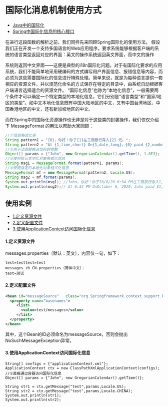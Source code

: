 # 国际化消息机制使用方式

- [Java中的国际化](#Java中的国际化)
- [Spring中国际化信息的核心接口](#Spring中国际化信息的核心接口)

在进行这段函数的解析之前，我们同样先来回顾Spring国际化的使用方法。
假设我们正在开发一个支持多国语言的Web应用程序，要求系统能够根据客户端的系统的语言类型返回对应的界面：英文的操作系统返回英文界面，而中文的操作

系统则返回中文界面——这便是典型的i18n国际化问题。对于有国际化要求的应用系统，我们不能简单地采用硬编码的方式编写用户界面信息、报错信息等内容，而必须为这些需要国际化的信息进行特殊处理。简单来说，就是为每种语言提供一套相应的资源文件，并以规范化命名的方式保存在特定的目录中，由系统自动根据客户端语言选择适合的资源文件。
“国际化信息”也称为“本地化信息”，一般需要两个条件才可以确定一个特定类型的本地化信息，它们分别是“语言类型”和“国家/地区的类型”。如中文本地化信息既有中国大陆地区的中文，又有中国台湾地区、中国香港地区的中文，还有新加坡地区的中文。



而在Spring中的国际化资源操作也无非是对于这些类的封装操作，我们仅仅介绍下 MessageFormat 的用法以帮助大家回顾：

```java
//①信息格式化串
String pattern1 = "{0}，你好！你于{1}在工商银行存入{2} 元。";
String pattern2 = "At {1,time,short} On{1,date,long}，{0} paid {2,number, currency}.";
//②用于动态替换占位符的参数
Object[] params = {"John", new GregorianCalendar().getTime(), 1.0E3};
//③使用默认本地化对象格式化信息
String msg1 = MessageFormat.format(pattern1, params);
//④使用指定的本地化对象格式化信息
MessageFormat mf = new MessageFormat(pattern2, Locale.US);
String msg2 = mf.format(params);
System.out.println(msg1); //John，你好！你于10/6/20 6:34 PM在工商银行存入1,000 元。
System.out.println(msg2);// At 6:34 PM OnOctober 6, 2020，John paid $1,000.00.
```

## 使用实例

- [1.定义资源文件](#1.定义资源文件)
- [2.定义配置文件](#2.定义配置文件)
- [3.使用ApplicationContext访问国际化信息](#3.使用ApplicationContext访问国际化信息)

#### 1.定义资源文件

messages.properties（默认：英文），内容仅一句，如下：

```
test=testtest=test
messages_zh_CN.properties（简体中文）：
test=测试
```

#### 2.定义配置文件

```xml
<bean id="messageSource"   class="org.Springframework.context.support.ResourceBundleMessageSource">
  <property name="basenames">  
     <list>  
       <value>test/messages</value>  
     </list>  
  </property>  
</bean>
```

其中，这个Bean的ID必须命名为messageSource，否则会抛出NoSuchMessageException异常。

#### 3.使用ApplicationContext访问国际化信息

```
String[] configs = {"applicationContext.xml"};  
ApplicationContext ctx = new ClassPathXmlApplicationContext(configs);  
//①直接通过容器访问国际化信息  
Object[] params = {"John", new GregorianCalendar().getTime()};  

String str1 = ctx.getMessage("test",params,Locale.US);  
String str2 = ctx.getMessage("test",params,Locale.CHINA);     
System.out.println(str1);  
System.out.println(str2);
```




